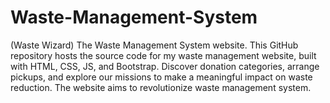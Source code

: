 # Waste-Management-System
(Waste Wizard) The Waste Management System website. This GitHub repository hosts the source code for my waste management website, built with HTML, CSS, JS, and Bootstrap. Discover donation categories, arrange pickups, and explore our missions to make a meaningful impact on waste reduction. The website aims to revolutionize waste management system.